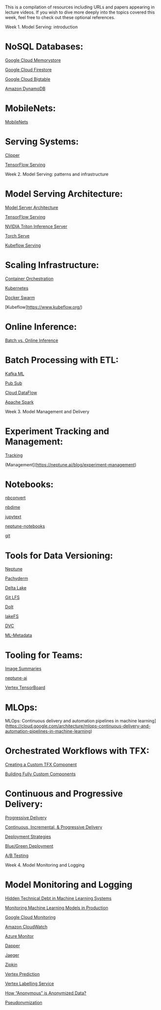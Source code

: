 This is a compilation of resources including URLs and papers appearing in lecture videos. If you wish to dive more deeply into the topics covered this week, feel free to check out these optional references.

Week 1. Model Serving: introduction
# NoSQL Databases:
[Google Cloud Memorystore](https://cloud.google.com/memorystore)

[Google Cloud Firestore](https://cloud.google.com/firestore)

[Google Cloud Bigtable](https://cloud.google.com/bigtable)

[Amazon DynamoDB](https://aws.amazon.com/dynamodb/)

# MobileNets:
[MobileNets](https://arxiv.org/abs/1704.04861)

# Serving Systems:
[Clipper](https://rise.cs.berkeley.edu/projects/clipper/)

[TensorFlow Serving](https://www.tensorflow.org/tfx/guide/serving)

Week 2. Model Serving: patterns and infrastructure
# Model Serving Architecture:
[Model Server Architecture](https://medium.com/@vikati/the-rise-of-the-model-servers-9395522b6c58)

[TensorFlow Serving](https://www.tensorflow.org/tfx/serving/architecture)

[NVIDIA Triton Inference Server](https://developer.nvidia.com/nvidia-triton-inference-server)

[Torch Serve](https://github.com/pytorch/serve)

[Kubeflow Serving](https://www.kubeflow.org/docs/components/serving/)

# Scaling Infrastructure:
[Container Orchestration](https://phoenixnap.com/blog/what-is-container-orchestration)

[Kubernetes](https://kubernetes.io/)

[Docker Swarm](https://docs.docker.com/engine/swarm/)

[Kubeflow]https://www.kubeflow.org/)

# Online Inference:
[Batch vs. Online Inference](https://mlinproduction.com/batch-inference-vs-online-inference/)

# Batch Processing with ETL:
[Kafka ML](https://github.com/ertis-research/kafka-ml#:~:text=Kafka%2DML%20is%20a%20framework,(ML)%20models%20on%20Kubernetes.&text=The%20training%20and%20inference%20datasets,ones%20provided%20by%20the%20IoT.)

[Pub Sub](https://cloud.google.com/pubsub)

[Cloud DataFlow](https://cloud.google.com/dataflow)

[Apache Spark](https://spark.apache.org/)

Week 3. Model Management and Delivery
# Experiment Tracking and Management:
[Tracking](https://towardsdatascience.com/machine-learning-experiment-tracking-93b796e501b0)

(Management](https://neptune.ai/blog/experiment-management)

# Notebooks:
[nbconvert](https://nbconvert.readthedocs.io/)

[nbdime](https://nbdime.readthedocs.io/)

[jupytext](https://jupytext.readthedocs.io/en/latest/install.html)

[neptune-notebooks](https://docs.neptune.ai/)

[git](https://git-scm.com/)

# Tools for Data Versioning:
[Neptune](https://docs.neptune.ai/how-to-guides/data-versioning)

[Pachyderm](https://www.pachyderm.com/)

[Delta Lake](https://delta.io/)

[Git LFS](https://git-lfs.github.com/)

[DoIt](https://github.com/dolthub/dolt)

[lakeFS](https://lakefs.io/data-versioning/)

[DVC](https://dvc.org/)

[ML-Metadata](https://blog.tensorflow.org/2021/01/ml-metadata-version-control-for-ml.html])
# Tooling for Teams:
[Image Summaries](https://www.tensorflow.org/tensorboard/image_summaries)

[neptune-ai](https://neptune.ai/for-teams)

[Vertex TensorBoard](https://cloud.google.com/vertex-ai/docs/experiments/tensorboard-overview)

# MLOps:
MLOps: Continuous delivery and automation pipelines in machine learning](https://cloud.google.com/architecture/mlops-continuous-delivery-and-automation-pipelines-in-machine-learning)

# Orchestrated Workflows with TFX:
[Creating a Custom TFX Component](https://blog.tensorflow.org/2020/01/creating-custom-tfx-component.html)

[Building Fully Custom Components](https://github.com/tensorflow/tfx/blob/master/docs/guide/custom_component.md)

# Continuous and Progressive Delivery:
[Progressive Delivery](https://www.split.io/glossary/progressive-delivery/)

[Continuous, Incremental, & Progressive Delivery](https://launchdarkly.com/blog/continuous-incrementalprogressive-delivery-pick-three/)

[Deployment Strategies](https://dev.to/mostlyjason/intro-to-deployment-strategies-blue-green-canary-and-more-3a3)

[Blue/Green Deployment](https://martinfowler.com/bliki/BlueGreenDeployment.html)

[A/B Testing](https://medium.com/capital-one-tech/the-role-of-a-b-testing-in-the-machine-learning-future-3d2ba035daeb)

Week 4. Model Monitoring and Logging
# Model Monitoring and Logging

[Hidden Technical Debt in Machine Learning Systems](https://papers.nips.cc/paper/2015/file/86df7dcfd896fcaf2674f757a2463eba-Paper.pdf)

[Monitoring Machine Learning Models in Production](https://papers.nips.cc/paper/2015/file/86df7dcfd896fcaf2674f757a2463eba-Paper.pdf)

[Google Cloud Monitoring](https://cloud.google.com/monitoring)

[Amazon CloudWatch](https://aws.amazon.com/cloudwatch/)

[Azure Monitor](https://docs.microsoft.com/en-us/azure/azure-monitor/overview#:~:text=Azure%20Monitor%20helps%20you%20maximize,cloud%20and%20on%2Dpremises%20environments.&text=Collect%20data%20from%20monitored%20resources%20using%20Azure%20Monitor%20Metrics.])

[Dapper](https://storage.googleapis.com/pub-tools-public-publication-data/pdf/36356.pdf)

[Jaeger](https://www.jaegertracing.io/)

[Zipkin](https://zipkin.io/)

[Vertex Prediction](https://cloud.google.com/vertex-ai)

[Vertex Labelling Service](https://cloud.google.com/vertex-ai/docs/datasets/label-using-console)

[How “Anonymous” is Anonymized Data?](https://www.kdnuggets.com/2020/08/anonymous-anonymized-data.html)

[Pseudonymization](https://dataprivacymanager.net/pseudonymization-according-to-the-gdpr/)

